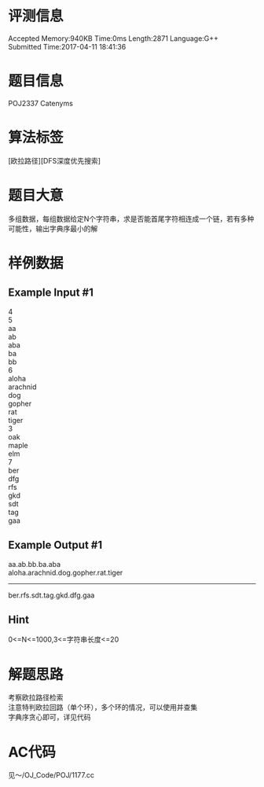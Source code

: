 # 评测信息
Accepted Memory:940KB Time:0ms Length:2871 Language:G++  
Submitted Time:2017-04-11 18:41:36  
# 题目信息
POJ2337 Catenyms  
# 算法标签
[欧拉路径][DFS深度优先搜索]  
# 题目大意
多组数据，每组数据给定N个字符串，求是否能首尾字符相连成一个链，若有多种可能性，输出字典序最小的解  
# 样例数据
## Example Input #1
4  
5  
aa  
ab  
aba  
ba  
bb  
6  
aloha  
arachnid  
dog  
gopher  
rat  
tiger  
3  
oak  
maple  
elm  
7  
ber  
dfg  
rfs  
gkd  
sdt  
tag  
gaa  
## Example Output #1
aa.ab.bb.ba.aba  
aloha.arachnid.dog.gopher.rat.tiger  
***  
ber.rfs.sdt.tag.gkd.dfg.gaa  
## Hint
0<=N<=1000,3<=字符串长度<=20  
# 解题思路
考察欧拉路径检索  
注意特判欧拉回路（单个环），多个环的情况，可以使用并查集  
字典序贪心即可，详见代码  
# AC代码
见～/OJ_Code/POJ/1177.cc  